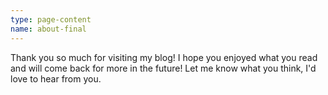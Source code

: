 ```yaml
---
type: page-content
name: about-final
---
```


Thank you so much for visiting my blog! I hope you enjoyed what you read and will come back for more in the future! Let me know what you think, I'd love to hear from you.
